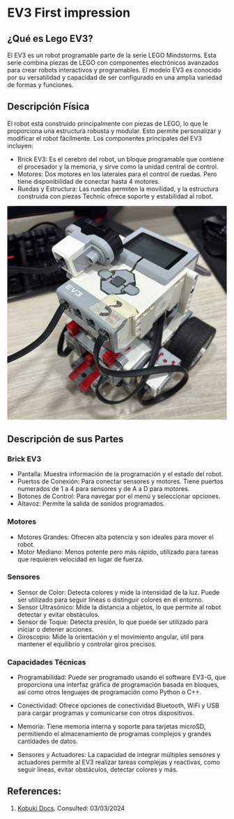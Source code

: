 # EV3 First impression

<!--
TODO:
Presentación de los Robots: Descripción detallada de los robots EV3incluyendo sus carac-
terísticas físicas y capacidades
-->

## ¿Qué es Lego EV3?

El EV3 es un robot programable parte de la serie LEGO Mindstorms. Esta serie combina piezas de LEGO con componentes electrónicos avanzados para crear robots interactivos y programables. El modelo EV3 es conocido por su versatilidad y capacidad de ser configurado en una amplia variedad de formas y funciones.

## Descripción Física

El robot está construido principalmente con piezas de LEGO, lo que le proporciona una estructura robusta y modular. Esto permite personalizar y modificar el robot fácilmente. Los componentes principales del EV3 incluyen:

* Brick EV3: Es el cerebro del robot, un bloque programable que contiene el procesador y la memoria, y sirve como la unidad central de control.
* Motores: Dos motores en los laterales para el control de ruedas. Pero tiene disponibilidad de conectar hasta 4 motores.
* Ruedas y Estructura: Las ruedas permiten la movilidad, y la estructura construida con piezas Technic ofrece soporte y estabilidad al robot.

![alt text](figures/ev3.jpeg)

## Descripción de sus Partes

### Brick EV3

* Pantalla: Muestra información de la programación y el estado del robot.
* Puertos de Conexión: Para conectar sensores y motores. Tiene puertos numerados de 1 a 4 para sensores y de A a D para motores.
* Botones de Control: Para navegar por el menú y seleccionar opciones.
* Altavoz: Permite la salida de sonidos programados.

### Motores

* Motores Grandes: Ofrecen alta potencia y son ideales para mover el robot.
* Motor Mediano: Menos potente pero más rápido, utilizado para tareas que requieren velocidad en lugar de fuerza.


### Sensores

* Sensor de Color: Detecta colores y mide la intensidad de la luz. Puede ser utilizado para seguir líneas o distinguir colores en el entorno.
* Sensor Ultrasónico: Mide la distancia a objetos, lo que permite al robot detectar y evitar obstáculos.
* Sensor de Toque: Detecta presión, lo que puede ser utilizado para iniciar o detener acciones.
* Giroscopio: Mide la orientación y el movimiento angular, útil para mantener el equilibrio y controlar giros precisos.

### Capacidades Técnicas

* Programabilidad: Puede ser programado usando el software EV3-G, que proporciona una interfaz gráfica de programación basada en bloques, así como otros lenguajes de programación como Python o C++.

* Conectividad: Ofrece opciones de conectividad Bluetooth, WiFi y USB para cargar programas y comunicarse con otros dispositivos.
  
* Memoria: Tiene memoria interna y soporte para tarjetas microSD, permitiendo el almacenamiento de programas complejos y grandes cantidades de datos.

* Sensores y Actuadores: La capacidad de integrar múltiples sensores y actuadores permite al EV3 realizar tareas complejas y reactivas, como seguir líneas, evitar obstáculos, detectar colores y más.


## References:

1. [Kobuki Docs](https://iclebo-kobuki.readthedocs.io/en/latest/index.html). Consulted: 03/03/2024
